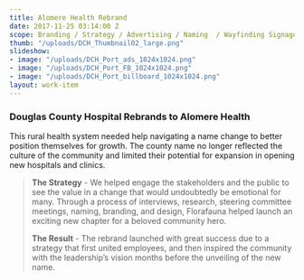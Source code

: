```yaml
---
title: Alomere Health Rebrand
date: 2017-11-25 03:14:00 Z
scope: Branding / Strategy / Advertising / Naming  / Wayfinding Signage
thumb: "/uploads/DCH_Thumbnail02_large.png"
slideshow:
- image: "/uploads/DCH_Port_ads_1024x1024.png"
- image: "/uploads/DCH_Port_FB_1024x1024.png"
- image: "/uploads/DCH_Port_billboard_1024x1024.png"
layout: work-item
---
```


### Douglas County Hospital Rebrands to Alomere Health

This rural health system needed help navigating a name change to better position themselves for growth. The county name no longer reflected the culture of the community and limited their potential  for expansion in opening new hospitals and clinics.

> **The Strategy** - We helped engage the stakeholders and the public to see the value in a change that would undoubtedly be emotional for many. Through a process of interviews, research, steering committee meetings, naming, branding, and design, Florafauna helped launch an exciting new chapter for a beloved community hero.
>
> **The Result** - The rebrand launched with great success due to a strategy that first united employees, and then inspired the community with the leadership’s vision months before the unveiling of the new name.